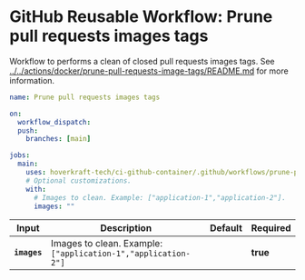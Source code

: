 <!-- start title -->

# GitHub Reusable Workflow: Prune pull requests images tags

<!-- end title -->
<!-- start description -->

Workflow to performs a clean of closed pull requests images tags.
See [../../actions/docker/prune-pull-requests-image-tags/README.md](../../actions/docker/prune-pull-requests-image-tags/README.md) for more information.

<!-- end description -->
<!-- start contents -->
<!-- end contents -->
<!-- start usage -->

```yaml
name: Prune pull requests images tags

on:
  workflow_dispatch:
  push:
    branches: [main]

jobs:
  main:
    uses: hoverkraft-tech/ci-github-container/.github/workflows/prune-pull-requests-images-tags.yml@0.4.0
    # Optional customizations.
    with:
      # Images to clean. Example: ["application-1","application-2"].
      images: ""
```

<!-- start inputs -->

| **Input**               | **Description**                                                          | **Default** | **Required** |
| ----------------------- | ------------------------------------------------------------------------ | ----------- | ------------ |
| **<code>images</code>** | Images to clean. Example: <code>["application-1","application-2"]</code> |             | **true**     |

<!-- end inputs -->

<!-- start outputs -->
<!-- end outputs -->
<!-- start [.github/ghadocs/examples/] -->
<!-- end [.github/ghadocs/examples/] -->
